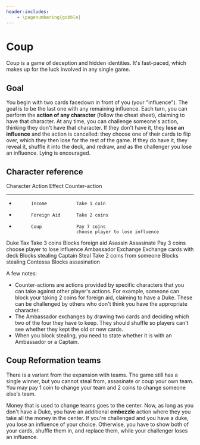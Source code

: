 ```yaml
---
header-includes:
    - \pagenumbering{gobble}
---
```


# Coup

Coup is a game of deception and hidden identities. It's fast-paced, which makes up for the luck involved in any single game.

## Goal

You begin with two cards facedown in front of you (your "influence"). The goal is to be the last one with any remaining influence. Each turn, you can perform the **action of any character** (follow the cheat sheet), claiming to have that character. At any time, you can challenge someone's action, thinking they don't have that character. If they don't have it, they **lose an influence** and the action is cancelled: they choose one of their cards to flip over, which they then lose for the rest of the game. If they do have it, they reveal it, shuffle it into the deck, and redraw, and as the challenger you lose an influence. Lying is encouraged.

## Character reference

Character   Action           Effect                              Counter-action
----------  -------          -------                             ---------------
-           Income           Take 1 coin
-           Foreign Aid      Take 2 coins
-           Coup             Pay 7 coins
                             choose player to lose influence
Duke        Tax              Take 3 coins                        Blocks foreign aid
Asassin     Assasinate       Pay 3 coins
                             choose player to lose influence
Ambassador  Exchange         Exchange cards with deck            Blocks stealing
Captain     Steal            Take 2 coins from someone           Blocks stealing
Contessa                                                         Blocks assasination

A few notes:

* Counter-actions are actions provided by specific characters that you can take against other player's actions. For example, someone can block your taking 2 coins for foreign aid, claiming to have a Duke. These can be challenged by others who don't think you have the appropriate character.
* The Ambassador exchanges by drawing two cards and deciding which two of the four they have to keep. They should shuffle so players can't see whether they kept the old or new cards.
* When you block stealing, you need to state whether it is with an Ambassador or a Captain.

## Coup Reformation teams

There is a variant from the expansion with teams. The game still has a single winner, but you cannot steal from, assasinate or coup your own team. You may pay 1 coin to change your team and 2 coins to change someone else's team.

Money that is used to change teams goes to the center. Now, as long as you don't have a Duke, you have an additional **embezzle** action where they you take all the money in the center. If you're challenged and you have a duke, you lose an influence of your choice. Otherwise, you have to show both of your cards, shuffle them in, and replace them, while your challenger loses an influence.
